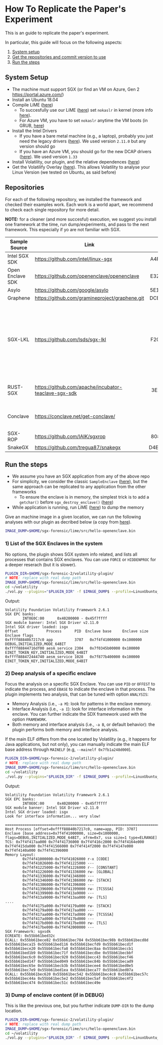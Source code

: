 # How To Replicate the Paper's Experiment

This is an guide to replicate the paper's experiment.

In particular, this guide will focus on the following aspects:
1. [System setup](#system-setup)
2. [Get the repositories and commit version to use](#repositories)
3. [Run the steps](#run-the-steps)

## System Setup

- The machine must support SGX (or find an VM on Azure, Gen 2 https://portal.azure.com/)
- Install an Ubuntu 18.04
- Compile LiME ([here](./lime/README.md))
    - To succesfully use our LiME ([here](./lime/README.md)) set `nokaslr` in kernel (more info [here](https://askubuntu.com/questions/19486/how-do-i-add-a-kernel-boot-parameter)).
    - For Azure VM, you have to set `nokaslr` anytime the VM boots (in GRUB, [here](https://docs.microsoft.com/en-us/troubleshoot/azure/virtual-machines/serial-console-linux))
- Install the Intel Drivers
    - If you have a bare metal machine (e.g., a laptop), probably you just need the legacy drivers ([here](https://github.com/intel/linux-sgx-driver)). We used version `2.11.0` but any version should go
    - If you have an Azure VM, you should go for the new DCAP drivers ([here](https://01.org/intel-softwareguard-extensions/downloads/intel-sgx-dcap-1.6-release)). We used version `1.33`
- Install Volatility, our plugin, and the relative dependences ([here](./volatility-plugin/README.md))
- Get the Volatilify Overlay ([here](./volatility-module/README.md)). This allows Volatility to analyse your Linux Version (we tested on Ubuntu, as said before)


## Repositories

For each of the following repository, we installed the framework and checked their examples work. Each work is a world apart, we recommend to check each single repository for more detail.

**NOTE:** for a cleaner (and more succesful) execution, we suggest you install one framework at the time, run dump/experiments, and pass to the next framework. This especially if yo are not familiar with SGX.

| Sample Source | Link | Version/Commit | Note |
| - | - | -: | - |
| Intel SGX SDK | https://github.com/intel/linux-sgx | A4F0C86828443EBB | 
| Open Enclave SDK | https://github.com/openenclave/openenclave | E32E10AC73C56F5B |
| Asylo | https://github.com/google/asylo | 5E19B541673A9C19 |
| Graphene | https://github.com/gramineproject/graphene.git | DCE0E6FD1751091D |
| SGX-LKL | https://github.com/lsds/sgx-lkl | F20210CEB1339EA1 | SGX-LKL associates a single virtual interface to each application, so you can't run multiple app in parallel
| RUST-SGX | https://github.com/apache/incubator-teaclave-sgx-sdk | 3E2E19052F589BFB | Compiled w/ Open Enclave support
| Conclave | https://conclave.net/get-conclave/ | 0.4 | Contact R3 to get the same version
| SGX-ROP | https://github.com/IAIK/sgxrop | 8086F6E624B0A43E |
| SnakeGX | https://github.com/tregua87/snakegx | D4E69C20ACD700A7 | |

## Run the steps

- We assume you have an SGX application from any of the above repo
- For simplicity, we consider the classic `SampleEnclave` ([here](https://github.com/intel/linux-sgx/tree/master/SampleCode/SampleEnclave)), but the same approach can be replicated to any application from the other frameworks
    - To ensure the enclave is in memory, the simplest trick is to add a `getchar()` before `sgx_destroy_enclave()` ([here](https://github.com/intel/linux-sgx/blob/master/SampleCode/SampleEnclave/App/App.cpp#L204))
- While application is running, run LiME ([here](./lime/README.md)) to dump the memory

Give an machine image in a given location, we can run the following analyses with our plugin as decribed below (a copy from [here](./volatility-plugin/README.md)).

```bash
IMAGE_DUMP=$HOME/sgx-forensic/lime/src/hello-openenclave.bin
```

### 1) List of the SGX Enclaves in the system

No options, the plugin shows SGX system info related, and lists all processes that contains SGX enclaves.
You can use `FORCE` or `HIDDENPROC` for a deeper reserach (but it is slower).

```bash
PLUGIN_DIR=$HOME/sgx-forensic-2/volatility-plugin/
# NOTE: replace with real dump path
IMAGE_DUMP=$HOME/sgx-forensic/lime/src/hello-openenclave.bin
cd ~/volatility
./vol.py --plugins="$PLUGIN_DIR" -f $IMAGE_DUMP$ --profile=LinuxUbuntu_5_4_0-42-generic_profilex64 linux_sgx
```

Output:
```
Volatility Foundation Volatility Framework 2.6.1
SGX EPC banks:
        INT0E0C:00      0x40200000 - 0x45f7ffff
SGX module banner: Intel SGX Driver v2.11.0
Intel SGX driver loaded: isgx
Offset             Process      PID  Enclave base     Enclave size Enclave flags                         
0xffff88840b7217c0 app          3707   0x7f4f41000000 0x1000000    DEBUG,INITIALIZED,MODE_64BIT          
0xffff88844716df00 aesm_service 2304   0x7f0345b00000 0x100000     EINIT_TOKEN_KEY,INITIALIZED,MODE_64BIT
0xffff888472444740 aesm_service 1028   0x7f877b400000 0x100000     EINIT_TOKEN_KEY,INITIALIZED,MODE_64BIT
```

### 2) Deep analysis of a specific enclave

Focus the analysis on a specific SGX Enclave. You can use `PID` or `OFFEST` to indicate the process, and `EBASE` to indicate the enclave in that process.
The plugin implements two analysis, that can be tuned with option `ANALYSIS`:
- Memory Analysis (i.e., `-a M`): look for patterns in the enclave memory.
- Interface Analysis (i.e., `-a I`): look for interface information in the enclave. You can further indicate the SDX framework used with the option `FRAMEWORK`.
- Both memory and interface analysis (i.e., `-a B`, or default behavior): the plugin performs both memory and interface analysis.

If the main ELF differs from the one located by Volatility (e.g., it happens for Java applications, but not only), you can manually indicate the main ELF base address through `MAINELF` (e.g, `--mainelf 0x7fb1a248d000`).

```bash
PLUGIN_DIR=$HOME/sgx-forensic-2/volatility-plugin/
# NOTE: replace with real dump path
IMAGE_DUMP=$HOME/sgx-forensic/lime/src/hello-openenclave.bin
cd ~/volatility
./vol.py --plugins="$PLUGIN_DIR" -f $IMAGE_DUMP$ --profile=LinuxUbuntu_5_4_0-42-generic_profilex64 linux_sgx -p 2304 --ebase  0x7f0345b00000
```

Output:
```
Volatility Foundation Volatility Framework 2.6.1
SGX EPC banks:
        INT0E0C:00      0x40200000 - 0x45f7ffff
SGX module banner: Intel SGX Driver v2.11.0
Intel SGX driver loaded: isgx
Look for interface information... very slow!

================================================================================
Host Process [offset=0xffff88840b7217c0, name=app, PID: 3707]
Enclave [base_address=0x7f4f41000000, size=0x1000000, flags=DEBUG,INITIALIZED,MODE_64BIT, xfrm=0x7, ssa size=1 type=ELRANGE]
TCS: 0x7f4f417aa000 0x7f4f41736000 0x7f4f416c2000 0x7f4f4164e000 0x7f4f415da000 0x7f4f41566000 0x7f4f414f2000 0x7f4f4147e000 0x7f4f4140a000 0x7f4f41396000
Memory Layout:
        0x7f4f41000000-0x7f4f41026000 r-x [CODE]
        0x7f4f41026000-0x7f4f41225000 ---
        0x7f4f41225000-0x7f4f41226000 r-- [CONSTANT]
        0x7f4f41226000-0x7f4f41336000 rw- [GLOBAL]
        0x7f4f41336000-0x7f4f41346000 ---
        0x7f4f41346000-0x7f4f41386000 rw- [STACK]
        0x7f4f41386000-0x7f4f41396000 ---
        0x7f4f41396000-0x7f4f41399000 rw- [TCSSSA]
        0x7f4f41399000-0x7f4f413a9000 ---
        0x7f4f413a9000-0x7f4f413aa000 rw- [TLS]
....
        0x7f4f4175a000-0x7f4f4179a000 rw- [STACK]
        0x7f4f4179a000-0x7f4f417aa000 ---
        0x7f4f417aa000-0x7f4f417ad000 rw- [TCSSSA]
        0x7f4f417ad000-0x7f4f417bd000 ---
        0x7f4f417bd000-0x7f4f417be000 rw- [TLS]
        0x7f4f417be000-0x7f4f42000000 ---
SGX Framework: sgxsdk
ECREATE: 0x55bb61bed32c
ECALL: 0x55bb61bece82 0x55bb61bec784 0x55bb61bec98b 0x55bb61becd8d 0x55bb61beca15 0x55bb61bed116 0x55bb61becfd9 0x55bb61becd1f 0x55bb61bece20 0x55bb61becfa8 0x55bb61bec8aa 0x55bb61beccb1 0x55bb61bed1b9 0x55bb61bec71f 0x55bb61becdbe 0x55bb61becbbf 0x55bb61bec6c0 0x55bb61bec920 0x55bb61becc43 0x55bb61becf46 0x55bb61bed147 0x55bb61bed049 0x55bb61bec84b 0x55bb61becad9 0x55bb61bec65e 0x55bb61becb3b 0x55bb61becee4 0x55bb61bed0e5 0x55bb61bec7e9 0x55bb61bed1ea 0x55bb61beca77 0x55bb61bed07a
OCALL: 0x55bb61bec620 0x55bb61bec542 0x55bb61bec4c8 0x55bb61bec57c 0x55bb61bec44a 0x55bb61bec5e2 0x55bb61bec5af 0x55bb61bec4f2 0x55bb61bec474 0x55bb61bec51c 0x55bb61bec49e
```

### 3) Dump of enclave content (if in DEBUG)

This is like the previous one, but you further indicate `DUMP-DIR` to the dump location.

```bash
PLUGIN_DIR=$HOME/sgx-forensic-2/volatility-plugin/
# NOTE: replace with real dump path
IMAGE_DUMP=$HOME/sgx-forensic/lime/src/hello-openenclave.bin
cd ~/volatility
./vol.py --plugins="$PLUGIN_DIR" -f $IMAGE_DUMP$ --profile=LinuxUbuntu_5_4_0-42-generic_profilex64 linux_sgx -p 2304 --ebase  0x7f0345b00000 -D $TMP/tmp

